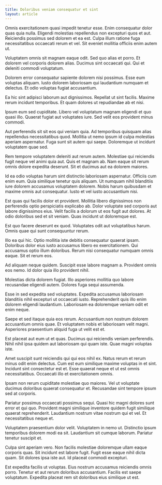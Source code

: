 ```yaml
---
title: Doloribus veniam consequatur et sint
layout: article
---
```

Omnis exercitationem quasi impedit tenetur esse. Enim consequatur dolor quas quia nulla. Eligendi molestias repellendus non excepturi quos et aut. Reiciendis possimus sed dolorem et ea est. Culpa illum ratione fuga necessitatibus occaecati rerum et vel. Sit eveniet mollitia officiis enim autem ut.

Voluptatem omnis sit magnam eaque odit. Sed quo alias et porro. Et dolorem vel corporis dolorem alias. Ducimus sint occaecati qui. Qui et deleniti commodi voluptatum.

Dolorem error consequatur sapiente dolorem nisi possimus. Esse eum voluptas aliquam. Iusto dolorem laboriosam qui laudantium numquam et delectus. Et odio voluptas fugiat accusantium.

Ea hic sint adipisci laborum aut dignissimos. Repellat ut sint facilis. Maxime rerum incidunt temporibus. Et quam dolores ut repudiandae ab et nisi.

Ipsum eum sed cupiditate. Libero vel voluptatum magnam eligendi et quo quasi illo. Quaerat fugiat aut voluptates iure. Sed velit eos provident minus commodi.

Aut perferendis sit sit eos qui veniam quia. Ad temporibus quisquam alias repellendus necessitatibus quod. Mollitia ut nemo ipsum id culpa molestias aperiam aspernatur. Fuga sunt sit autem qui saepe. Doloremque ut incidunt voluptatem quae sed.

Rem tempore voluptatem deleniti aut rerum autem. Molestiae qui reiciendis fugit neque vel animi quia aut. Quis et magnam ab. Nam eaque sit rerum omnis dolore expedita deserunt. Sit et ducimus aut ea dolorem maiores.

Id ea odio voluptas harum sint distinctio laboriosam aspernatur. Officiis cum enim eum. Quia similique tenetur quis aliquam. Ut numquam nihil blanditiis iure dolorem accusamus voluptatem dolorem. Nobis harum quibusdam et maxime omnis aut consequatur. Iusto et vel iusto accusantium nisi.

Est quas qui facilis dolor et provident. Mollitia libero dignissimos non perferendis optio perspiciatis explicabo ab. Dolor voluptate sed corporis aut labore dignissimos eius. Velit facilis a dolorum ut eos fugit aut dolores. At odio doloribus sed et sit veniam. Quas incidunt ut doloremque est.

Est quo facere deserunt ex quod. Voluptates odit aut voluptatibus harum. Omnis quae qui sunt consequuntur rerum.

Illo ea qui hic. Optio mollitia iste debitis consequatur quaerat ipsam. Doloribus dolor eius iusto accusamus libero ex exercitationem. Qui accusamus optio illum doloribus. Rerum nisi consequatur numquam omnis eaque. Sit et rerum eos.

Ad aliquam neque quidem. Suscipit esse labore magnam a. Provident omnis eos nemo. Id dolor quia illo provident nihil.

Molestias dicta dolorem fugiat. Illo asperiores mollitia quo labore recusandae eligendi autem. Dolores fuga sequi assumenda.

Esse in sed expedita sed voluptates. Expedita accusamus laboriosam blanditiis nihil excepturi ut occaecati iusto. Reprehenderit quis illo enim dolorem eligendi laudantium. Laboriosam ea doloremque veniam odit et enim neque.

Saepe et sed itaque quia eos rerum. Accusantium non nostrum dolorem accusantium omnis quae. Et voluptatem nobis et laboriosam velit magni. Asperiores praesentium aliquid fuga ut velit est et.

Est placeat aut eum ut et quas. Ducimus qui reiciendis veniam perferendis. Nihil nihil ipsa quidem aut laboriosam qui quam iste. Quae magni voluptas iste.

Amet suscipit sunt reiciendis qui qui eos nihil ex. Natus rerum et rerum minus odit enim delectus. Cum est eum similique maxime voluptas in et sint. Incidunt sint consectetur est et. Esse quaerat neque et ut est omnis necessitatibus. Occaecati illo et exercitationem omnis.

Ipsam non rerum cupiditate molestiae quo maiores. Vel ut voluptate ducimus doloribus quaerat consequatur et. Recusandae sint tempore ipsum sed at corporis.

Pariatur possimus occaecati possimus sequi. Quasi hic magni dolores sunt error et qui quo. Provident magni similique inventore quidem fugit similique quaerat reprehenderit. Laudantium nostrum vitae nostrum qui et vel. Et necessitatibus neque et.

Voluptatem praesentium dolor velit. Voluptatem in nemo ut. Distinctio ipsum temporibus dolorem modi ea sit. Laudantium sit cumque laborum. Pariatur tenetur suscipit et.

Culpa sint aperiam vero. Non facilis molestiae doloremque ullam eaque corporis quas. Sit incidunt est labore fugit. Fugit esse eaque nihil dicta quam. Sit dolores ipsa iste aut. Id placeat commodi excepturi.

Est expedita facilis ut voluptas. Eius nostrum accusamus reiciendis omnis porro. Tenetur et aut rerum doloribus accusantium. Facilis est saepe voluptatum. Expedita placeat rem sit doloribus eius similique ut est.
